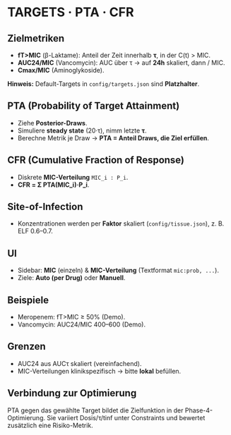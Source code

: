 # TARGETS · PTA · CFR

## Zielmetriken
- **fT>MIC** (β-Laktame): Anteil der Zeit innerhalb **τ**, in der C(t) > MIC.  
- **AUC24/MIC** (Vancomycin): AUC über τ → auf **24h** skaliert, dann / MIC.  
- **Cmax/MIC** (Aminoglykoside).

**Hinweis:** Default-Targets in `config/targets.json` sind **Platzhalter**.

## PTA (Probability of Target Attainment)
- Ziehe **Posterior-Draws**.  
- Simuliere **steady state** (20·τ), nimm letzte **τ**.  
- Berechne Metrik je Draw → **PTA = Anteil Draws, die Ziel erfüllen**.

## CFR (Cumulative Fraction of Response)
- Diskrete **MIC-Verteilung** `MIC_i : P_i`.  
- **CFR = Σ PTA(MIC_i)·P_i**.

## Site-of-Infection
- Konzentrationen werden per **Faktor** skaliert (`config/tissue.json`), z. B. ELF 0.6–0.7.

## UI
- Sidebar: **MIC** (einzeln) & **MIC-Verteilung** (Textformat `mic:prob, ...`).  
- Ziele: **Auto (per Drug)** oder **Manuell**.

## Beispiele
- Meropenem: fT>MIC ≥ 50% (Demo).  
- Vancomycin: AUC24/MIC 400–600 (Demo).

## Grenzen
- AUC24 aus AUCτ skaliert (vereinfachend).  
- MIC-Verteilungen klinikspezifisch → bitte **lokal** befüllen.

## Verbindung zur Optimierung
PTA gegen das gewählte Target bildet die Zielfunktion in der Phase-4-Optimierung. Sie variiert Dosis/τ/tinf unter Constraints und bewertet zusätzlich eine Risiko-Metrik.
